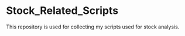 # Stock_Related_Scripts

This repository is used for collecting my scripts used for stock analysis.

